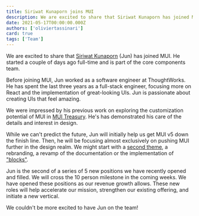 ```yaml
---
title: Siriwat Kunaporn joins MUI
description: We are excited to share that Siriwat Kunaporn has joined MUI.
date: 2021-05-17T00:00:00.000Z
authors: ['oliviertassinari']
card: true
tags: ['Team']
---
```


We are excited to share that [Siriwat Kunaporn](https://twitter.com/siriwatknp) (Jun) has joined MUI.
He started a couple of days ago full-time and is part of the core components team.

Before joining MUI, Jun worked as a software engineer at ThoughtWorks.
He has spent the last three years as a full-stack engineer, focusing more on React and the implementation of great-looking UIs. Jun is passionate about creating UIs that feel amazing.

We were impressed by his previous work on exploring the customization potential of MUI in [MUI Treasury](https://mui-treasury.com/).
He's has demonstrated his care of the details and interest in design.

While we can't predict the future, Jun will initially help us get MUI v5 down the finish line.
Then, he will be focusing almost exclusively on pushing MUI further in the design realm.
We might start with a [second theme](https://github.com/mui-org/material-ui/issues/22485), a rebranding, a revamp of the documentation or the implementation of ["blocks"](https://deploy-preview-16--material-ui-blocks.netlify.app/).

Jun is the second of a series of 5 new positions we have recently opened and filled.
We will cross the 10 person milestone in the coming weeks.
We have opened these positions as our revenue growth allows.
These new roles will help accelerate our mission, strengthen our existing offering, and initiate a new vertical.

We couldn't be more excited to have Jun on the team!

